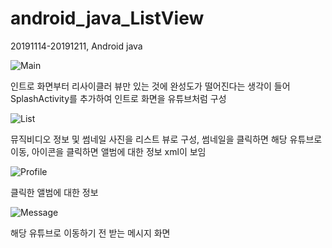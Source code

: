# android_java_ListView
20191114-20191211, Android java


![Main](https://user-images.githubusercontent.com/56014948/88016738-0e45ab80-cb5f-11ea-892f-b31021ef164d.png)

인트로 화면부터 리사이클러 뷰만 있는 것에 완성도가 떨어진다는 생각이 들어 SplashActivity를 추가하여 인트로 화면을 유튜브처럼 구성

![List](https://user-images.githubusercontent.com/56014948/88016736-0dad1500-cb5f-11ea-9c16-3e99495349d4.png)

뮤직비디오 정보 및 썸네일 사진을 리스트 뷰로 구성, 썸네일을 클릭하면 해당 유튜브로 이동, 아이콘을 클릭하면 앨범에 대한 정보 xml이 보임

![Profile](https://user-images.githubusercontent.com/56014948/88016737-0e45ab80-cb5f-11ea-969f-a4284102548a.png)

클릭한 앨범에 대한 정보

![Message](https://user-images.githubusercontent.com/56014948/88016735-0c7be800-cb5f-11ea-8e1f-fdaafe393293.png)

해당 유튜브로 이동하기 전 받는 메시지 화면
